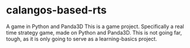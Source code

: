 # calangos-based-rts
A game in Python and Panda3D
This is a game project. Specifically a real time strategy game, made on Python and Panda3D. This is not going far, tough, as it is only going to serve as a learning-basics project. 
